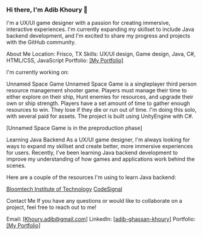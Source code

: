 ### Hi there, I'm Adib Khoury 👋

I'm a UX/UI game designer with a passion for creating immersive, interactive experiences. I'm currently expanding my skillset to include Java backend development, and I'm excited to share my progress and projects with the GitHub community.

About Me
Location: Frisco, TX
Skills: UX/UI design, Game design, Java, C#, HTML/CSS, JavaScript
Portfolio: [[My Portfolio]](https://sites.google.com/view/adibkhouryportfolio)

I'm currently working on:

Unnamed Space Game
Unnamed Space Game is a singleplayer third person resource management shooter game. Players must manage their time to either explore on their ship, Hunt enemies for resources, and upgrade their own or ship strength. Players have a set amount of time to gather enough resources to win. They lose if they die or run out of time. I'm doing this solo, with several paid for assets. The project is built using UnityEngine with C#.

[Unnamed Space Game is in the preproduction phase]<!--- remember to add links and screenshots later and upload the game to github pages --->

Learning Java Backend
As a UX/UI game designer, I'm always looking for ways to expand my skillset and create better, more immersive experiences for users. Recently, I've been learning Java backend development to improve my understanding of how games and applications work behind the scenes.

Here are a couple of the resources I'm using to learn Java backend:

[Bloomtech Institute of Technology](https://www.bloomtech.com/)
[CodeSignal](https://app.codesignal.com/arcade)

Contact Me
If you have any questions or would like to collaborate on a project, feel free to reach out to me!

Email: [Khoury.adib@gmail.com]
LinkedIn: [[adib-ghassan-khoury](https://www.linkedin.com/in/adib-ghassan-khoury/)]
Portfolio: [[My Portfolio]](https://sites.google.com/view/adibkhouryportfolio)
